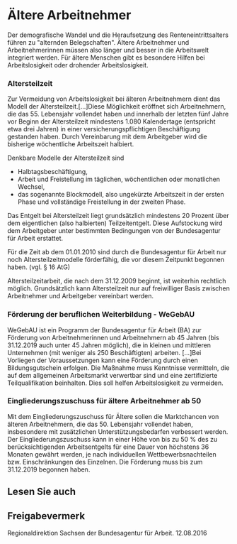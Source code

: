 # Ältere Arbeitnehmer

Der demografische Wandel und die Heraufsetzung des Renteneintrittsalters führen zu "alternden Belegschaften". Ältere Arbeitnehmer und Arbeitnehmerinnen müssen also länger und besser in die Arbeitswelt integriert werden. Für ältere Menschen gibt es besondere Hilfen bei Arbeitslosigkeit oder drohender Arbeitslosigkeit.

### Altersteilzeit

Zur Vermeidung von Arbeitslosigkeit bei älteren Arbeitnehmern dient das Modell der Altersteilzeit.[...]Diese Möglichkeit eröffnet sich Arbeitnehmern, die das 55. Lebensjahr vollendet haben und innerhalb der letzten fünf Jahre vor Beginn der Altersteilzeit mindestens 1.080 Kalendertage (entspricht etwa drei Jahren) in einer versicherungspflichtigen Beschäftigung gestanden haben. Durch Vereinbarung mit dem Arbeitgeber wird die bisherige wöchentliche Arbeitszeit halbiert.

Denkbare Modelle der Altersteilzeit sind

* Halbtagsbeschäftigung,
* Arbeit und Freistellung im täglichen, wöchentlichen oder monatlichen Wechsel,
* das sogenannte Blockmodell, also ungekürzte Arbeitszeit in der ersten Phase und vollständige Freistellung in der zweiten Phase.

Das Entgelt bei Altersteilzeit liegt grundsätzlich mindestens 20 Prozent über dem eigentlichen (also halbierten) Teilzeitentgelt. Diese Aufstockung wird dem Arbeitgeber unter bestimmten Bedingungen von der Bundesagentur für Arbeit erstattet.

Für die Zeit ab dem 01.01.2010 sind durch die Bundesagentur für Arbeit nur noch Altersteilzeitmodelle förderfähig, die vor diesem Zeitpunkt begonnen haben. (vgl. § 16 AtG)

Altersteilzeitarbeit, die nach dem 31.12.2009 beginnt, ist weiterhin rechtlich möglich. Grundsätzlich kann Altersteilzeit nur auf freiwilliger Basis zwischen Arbeitnehmer und Arbeitgeber vereinbart werden.

### Förderung der beruflichen Weiterbildung - WeGebAU

WeGebAU ist ein Programm der Bundesagentur für Arbeit (BA) zur Förderung von Arbeitnehmerinnen und Arbeitnehmern ab 45 Jahren (bis 31.12.2019 auch unter 45 Jahren möglich), die in kleinen und mittleren Unternehmen (mit weniger als 250 Beschäftigten) arbeiten. [...]Bei Vorliegen der Voraussetzungen kann eine Förderung durch einen Bildungsgutschein erfolgen. Die Maßnahme muss Kenntnisse vermitteln, die auf dem allgemeinen Arbeitsmarkt verwertbar sind und eine zertifizierte Teilqualifikation beinhalten. Dies soll helfen Arbeitslosigkeit zu vermeiden.

### Eingliederungszuschuss für ältere Arbeitnehmer ab 50

Mit dem Eingliederungszuschuss für Ältere sollen die Marktchancen von älteren Arbeitnehmern, die das 50. Lebensjahr vollendet haben, insbesondere mit zusätzlichen Unterstützungsbedarfen verbessert werden. Der Eingliederungszuschuss kann in einer Höhe von bis zu 50 % des zu berücksichtigenden Arbeitsentgelts für eine Dauer von höchstens 36 Monaten gewährt werden, je nach individuellen Wettbewerbsnachteilen bzw. Einschränkungen des Einzelnen. Die Förderung muss bis zum 31.12.2019 begonnen haben.

## Lesen Sie auch

## Freigabevermerk

Regionaldirektion Sachsen der Bundesagentur für Arbeit. 12.08.2016
